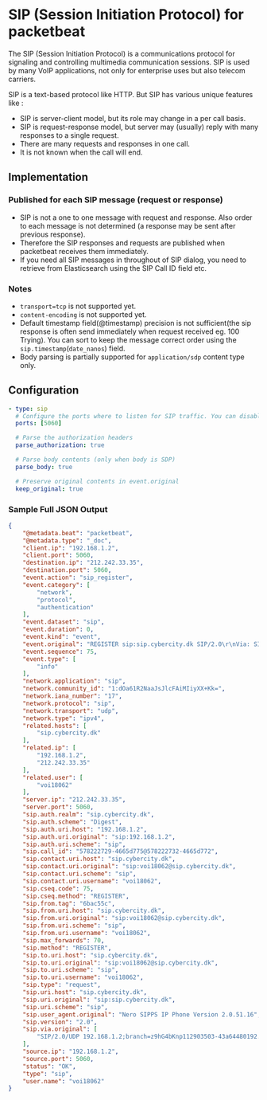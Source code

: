 # SIP (Session Initiation Protocol) for packetbeat

The SIP (Session Initiation Protocol) is a communications protocol for signaling and controlling multimedia communication sessions. SIP is used by many VoIP applications, not only for enterprise uses but also telecom carriers.

SIP is a text-based protocol like HTTP. But SIP has various unique features like :
- SIP is server-client model, but its role may change in a per call basis.
- SIP is request-response model, but server may (usually) reply with many responses to a single request.
- There are many requests and responses in one call.
- It is not known when the call will end.

## Implementation

### Published for each SIP message (request or response)

- SIP is not a one to one message with request and response. Also order to each message is not determined (a response may be sent after previous response).
- Therefore the SIP responses and requests are published when packetbeat receives them immediately.
- If you need all SIP messages in throughout of SIP dialog, you need to retrieve from Elasticsearch using the SIP Call ID field etc.

### Notes
* ``transport=tcp`` is not supported yet.
* ``content-encoding`` is not supported yet.
* Default timestamp field(@timestamp) precision is not sufficient(the sip response is often send immediately when request received eg. 100 Trying). You can sort to keep the message correct order using the ``sip.timestamp``(`date_nanos`) field.
* Body parsing is partially supported for ``application/sdp`` content type only.

## Configuration

```yaml
- type: sip
  # Configure the ports where to listen for SIP traffic. You can disable the SIP protocol by commenting out the list of ports.
  ports: [5060]

  # Parse the authorization headers
  parse_authorization: true

  # Parse body contents (only when body is SDP)
  parse_body: true

  # Preserve original contents in event.original
  keep_original: true
```

### Sample Full JSON Output

```json
{
    "@metadata.beat": "packetbeat",
    "@metadata.type": "_doc",
    "client.ip": "192.168.1.2",
    "client.port": 5060,
    "destination.ip": "212.242.33.35",
    "destination.port": 5060,
    "event.action": "sip_register",
    "event.category": [
        "network",
        "protocol",
        "authentication"
    ],
    "event.dataset": "sip",
    "event.duration": 0,
    "event.kind": "event",
    "event.original": "REGISTER sip:sip.cybercity.dk SIP/2.0\r\nVia: SIP/2.0/UDP 192.168.1.2;branch=z9hG4bKnp112903503-43a64480192.168.1.2;rport\r\nFrom: <sip:voi18062@sip.cybercity.dk>;tag=6bac55c\r\nTo: <sip:voi18062@sip.cybercity.dk>\r\nCall-ID: 578222729-4665d775@578222732-4665d772\r\nContact:  <sip:voi18062@192.168.1.2:5060;line=aca6b97ca3f5e51a>;expires=1200;q=0.500\r\nExpires: 1200\r\nCSeq: 75 REGISTER\r\nContent-Length: 0\r\nAuthorization: Digest username=\"voi18062\",realm=\"sip.cybercity.dk\",uri=\"sip:192.168.1.2\",nonce=\"1701b22972b90f440c3e4eb250842bb\",opaque=\"1701a1351f70795\",nc=\"00000001\",response=\"79a0543188495d288c9ebbe0c881abdc\"\r\nMax-Forwards: 70\r\nUser-Agent: Nero SIPPS IP Phone Version 2.0.51.16\r\n\r\n",
    "event.sequence": 75,
    "event.type": [
        "info"
    ],
    "network.application": "sip",
    "network.community_id": "1:dOa61R2NaaJsJlcFAiMIiyXX+Kk=",
    "network.iana_number": "17",
    "network.protocol": "sip",
    "network.transport": "udp",
    "network.type": "ipv4",
    "related.hosts": [
        "sip.cybercity.dk"
    ],
    "related.ip": [
        "192.168.1.2",
        "212.242.33.35"
    ],
    "related.user": [
        "voi18062"
    ],
    "server.ip": "212.242.33.35",
    "server.port": 5060,
    "sip.auth.realm": "sip.cybercity.dk",
    "sip.auth.scheme": "Digest",
    "sip.auth.uri.host": "192.168.1.2",
    "sip.auth.uri.original": "sip:192.168.1.2",
    "sip.auth.uri.scheme": "sip",
    "sip.call_id": "578222729-4665d775@578222732-4665d772",
    "sip.contact.uri.host": "sip.cybercity.dk",
    "sip.contact.uri.original": "sip:voi18062@sip.cybercity.dk",
    "sip.contact.uri.scheme": "sip",
    "sip.contact.uri.username": "voi18062",
    "sip.cseq.code": 75,
    "sip.cseq.method": "REGISTER",
    "sip.from.tag": "6bac55c",
    "sip.from.uri.host": "sip.cybercity.dk",
    "sip.from.uri.original": "sip:voi18062@sip.cybercity.dk",
    "sip.from.uri.scheme": "sip",
    "sip.from.uri.username": "voi18062",
    "sip.max_forwards": 70,
    "sip.method": "REGISTER",
    "sip.to.uri.host": "sip.cybercity.dk",
    "sip.to.uri.original": "sip:voi18062@sip.cybercity.dk",
    "sip.to.uri.scheme": "sip",
    "sip.to.uri.username": "voi18062",
    "sip.type": "request",
    "sip.uri.host": "sip.cybercity.dk",
    "sip.uri.original": "sip:sip.cybercity.dk",
    "sip.uri.scheme": "sip",
    "sip.user_agent.original": "Nero SIPPS IP Phone Version 2.0.51.16",
    "sip.version": "2.0",
    "sip.via.original": [
        "SIP/2.0/UDP 192.168.1.2;branch=z9hG4bKnp112903503-43a64480192.168.1.2;rport"
    ],
    "source.ip": "192.168.1.2",
    "source.port": 5060,
    "status": "OK",
    "type": "sip",
    "user.name": "voi18062"
}
```

